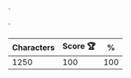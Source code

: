 `<dl class="h-[300px] bg-[#f3f4f6] py-[45px]">

  <dt class="size-full bg-white border-y border-[#d1d5db] py-1 px-4">
    <dl class="px-2 flex items-center justify-between">
      <dt class="mt-1 flex items-center gap-[12px]">
        <p class="size-8 bg-[#f97316] rounded-full"></p>
        <p class="w-24 h-2.5 bg-[#6b7280]"></p>
        <p class="w-6 h-2.5 bg-[#d1d5db]"></p>
      </dt>
      <dt class="mt-1 flex gap-1 *:size-1 *:bg-[#6b7280] *:rounded-full">
        <p></p>
        <p></p>
        <p></p>
      </dt>
    </dl>
    <dl class="px-2 mt-4 flex justify-between">
      <dt>
        <p class="mt-1 w-[200px] h-3 bg-[#6b7280]"></p>
        <p class="mt-2 w-[200px] h-3 bg-[#6b7280]"></p>
        <p class="mt-2 w-[100px] h-3 bg-[#6b7280]"></p>
      </dt>
      <dt>
        <p class="w-32 h-[72px] bg-[#0ea5e9] rounded-t-xl"></p>
        <p class="w-32 h-6 bg-[#075274] rounded-b-xl"></p>
      </dt>
    </dl>
    <dl class="px-2 mt-4 flex justify-between">
      <dt class="flex gap-3 *:bg-[#f3f4f6] *:border *:border-[#d1d5db] *:h-8 *:rounded-[26px]">
        <p class="w-24"></p>
        <p class="w-12"></p>
      </dt>
      <dt class="w-16 bg-[#f3f4f6] border border-[#d1d5db] h-8 rounded-[26px]"></dt>
    </dl>
  </dt>
</dl>`

| Characters | Score 🏆 | %   |
| ---------- | -------- | --- |
| 1250       | 100      | 100 |
